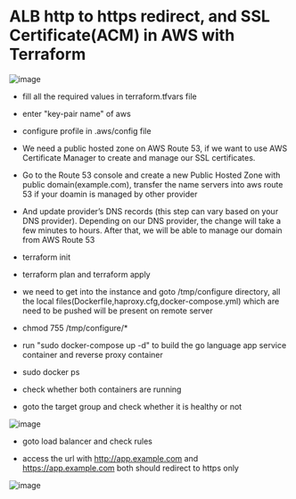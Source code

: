 # ALB http to https redirect, and SSL Certificate(ACM) in AWS with Terraform




![image](https://user-images.githubusercontent.com/66196388/181831914-edaf041b-7140-47c9-9bbf-17488a249ec2.png)



- fill all the required values in terraform.tfvars file

- enter "key-pair name" of aws

- configure profile in .aws/config file

- We need a public hosted zone on AWS Route 53, if we want to use AWS Certificate Manager to create and manage our SSL certificates.

- Go to the Route 53 console and create a new Public Hosted Zone with public domain(example.com), transfer the name servers into aws route 53 if your doamin is managed by other provider

- And update provider’s DNS records (this step can vary based on your DNS provider). Depending on our DNS provider, the change will take a few minutes to hours. After that, we will be able to manage our domain from AWS Route 53

- terraform init

- terraform plan and terraform apply

- we need to get into the instance and goto /tmp/configure directory, all the local files(Dockerfile,haproxy.cfg,docker-compose.yml) which are need to be pushed will be present on remote server

- chmod 755 /tmp/configure/*

- run "sudo docker-compose up -d" to build the go language app service container and reverse proxy container

- sudo docker ps

- check whether both containers are running

- goto the target group and check whether it is healthy or not

![image](https://user-images.githubusercontent.com/66196388/181834521-312650cc-3a16-4b81-9fed-f393a13a74f5.png)




- goto load balancer and check rules

- access the url with http://app.example.com and https://app.example.com both should redirect to https only

![image](https://user-images.githubusercontent.com/66196388/181833789-e8da079c-d02c-4c37-baba-20a1c1eb7c02.png)
